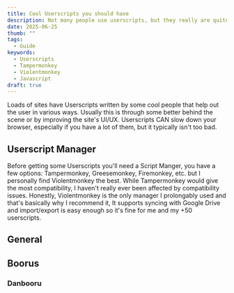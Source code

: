 ```yaml
---
title: Cool Userscripts you should have
description: Not many people use userscripts, but they really are quite useful
date: 2025-06-25
thumb: ""
tags:
  - Guide
keywords:
  - Userscripts
  - Tampermonkey
  - Violentmonkey
  - Javascript
draft: true
---
```

Loads of sites have Userscripts written by some cool people that help out the user in various ways. Usually this is through some better behind the scene or by improving the site's UI/UX.
Userscripts CAN slow down your browser, especially if you have a lot of them, but it typically isn't too bad.

## Userscript Manager

Before getting some Userscripts you'll need a Script Manger, you have a few options: Tampermonkey, Greesemonkey, Firemonkey, etc. but I personally find Violentmonkey the best.
While Tampermonkey would give the most compatibility, I haven't really ever been affected by compatibility issues.
Honestly, Violentmonkey is the only manager I prolongably used and that's basically why I recommend it, It supports syncing with Google Drive and import/export is easy enough so it's fine for me and my +50 userscripts.

## General

## Boorus
### Danbooru
